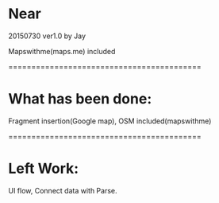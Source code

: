 # Near
<p>20150730  ver1.0 by Jay</p>
<p>Mapswithme(maps.me) included</p>
==========================================
<h1>What has been done:</h1>
<p>Fragment insertion(Google map), OSM included(mapswithme)</p>
==========================================
<h1>Left Work:</h1>
UI flow, Connect data with Parse.

